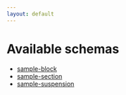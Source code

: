 ```yaml
---
layout: default
---
```


# Available schemas
- [sample-block](/libraries/ingest-validation-tools/schemas/sample-block)
- [sample-section](/libraries/ingest-validation-tools/schemas/sample-section)
- [sample-suspension](/libraries/ingest-validation-tools/schemas/sample-suspension)